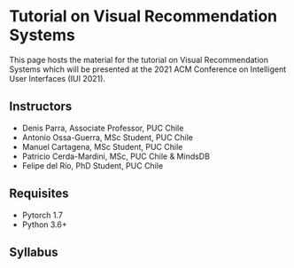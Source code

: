 # Tutorial on Visual Recommendation Systems

This page hosts the material for the tutorial on Visual Recommendation Systems which will be
presented at the 2021 ACM Conference on Intelligent User Interfaces (IUI 2021).

## Instructors

* Denis Parra, Associate Professor, PUC Chile
* Antonio Ossa-Guerra, MSc Student, PUC Chile
* Manuel Cartagena, MSc Student, PUC Chile
* Patricio Cerda-Mardini, MSc, PUC Chile & MindsDB
* Felipe del Río, PhD Student, PUC Chile

## Requisites

* Pytorch 1.7
* Python 3.6+

## Syllabus
